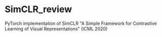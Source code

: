 # SimCLR_review
PyTorch implementation of SimCLR "A Simple Framework for Contrastive Learning of Visual Representations" (ICML 2020)
